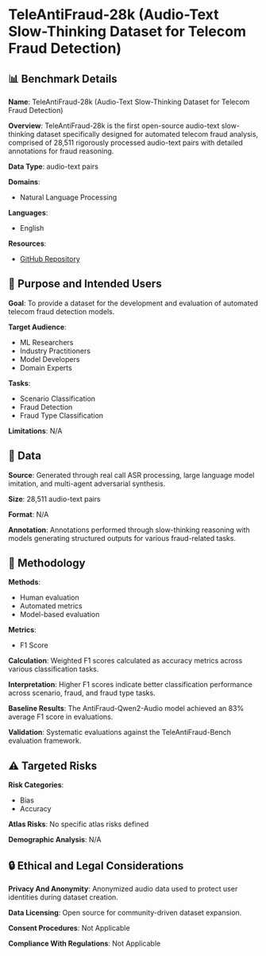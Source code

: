 # TeleAntiFraud-28k (Audio-Text Slow-Thinking Dataset for Telecom Fraud Detection)

## 📊 Benchmark Details

**Name**: TeleAntiFraud-28k (Audio-Text Slow-Thinking Dataset for Telecom Fraud Detection)

**Overview**: TeleAntiFraud-28k is the first open-source audio-text slow-thinking dataset specifically designed for automated telecom fraud analysis, comprised of 28,511 rigorously processed audio-text pairs with detailed annotations for fraud reasoning.

**Data Type**: audio-text pairs

**Domains**:
- Natural Language Processing

**Languages**:
- English

**Resources**:
- [GitHub Repository](https://github.com/JimmyMa99/TeleAntiFraud)

## 🎯 Purpose and Intended Users

**Goal**: To provide a dataset for the development and evaluation of automated telecom fraud detection models.

**Target Audience**:
- ML Researchers
- Industry Practitioners
- Model Developers
- Domain Experts

**Tasks**:
- Scenario Classification
- Fraud Detection
- Fraud Type Classification

**Limitations**: N/A

## 💾 Data

**Source**: Generated through real call ASR processing, large language model imitation, and multi-agent adversarial synthesis.

**Size**: 28,511 audio-text pairs

**Format**: N/A

**Annotation**: Annotations performed through slow-thinking reasoning with models generating structured outputs for various fraud-related tasks.

## 🔬 Methodology

**Methods**:
- Human evaluation
- Automated metrics
- Model-based evaluation

**Metrics**:
- F1 Score

**Calculation**: Weighted F1 scores calculated as accuracy metrics across various classification tasks.

**Interpretation**: Higher F1 scores indicate better classification performance across scenario, fraud, and fraud type tasks.

**Baseline Results**: The AntiFraud-Qwen2-Audio model achieved an 83% average F1 score in evaluations.

**Validation**: Systematic evaluations against the TeleAntiFraud-Bench evaluation framework.

## ⚠️ Targeted Risks

**Risk Categories**:
- Bias
- Accuracy

**Atlas Risks**:
No specific atlas risks defined

**Demographic Analysis**: N/A

## 🔒 Ethical and Legal Considerations

**Privacy And Anonymity**: Anonymized audio data used to protect user identities during dataset creation.

**Data Licensing**: Open source for community-driven dataset expansion.

**Consent Procedures**: Not Applicable

**Compliance With Regulations**: Not Applicable
